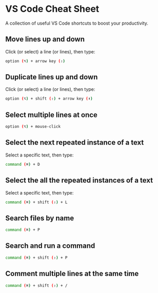 # VS Code Cheat Sheet

A collection of useful VS Code shortcuts to boost your productivity.

## Move lines up and down

Click (or select) a line (or lines), then type:

```bash
option (⌥) + arrow key (⇧)
```

## Duplicate lines up and down

Click (or select) a line (or lines), then type:

```bash
option (⌥) + shift (⇧) + arrow key (⬇️)
```

## Select multiple lines at once

```bash
option (⌥) + mouse-click
```

## Select the next repeated instance of a text

Select a specific text, then type:

```bash
command (⌘) + D
```

## Select the all the repeated instances of a text

Select a specific text, then type:

```bash
command (⌘) + shift (⇧) + L
```

## Search files by name

```bash
command (⌘) + P
```

## Search and run a command

```bash
command (⌘) + shift (⇧) + P
```

## Comment multiple lines at the same time

```bash
command (⌘) + shift (⇧) + /
```
